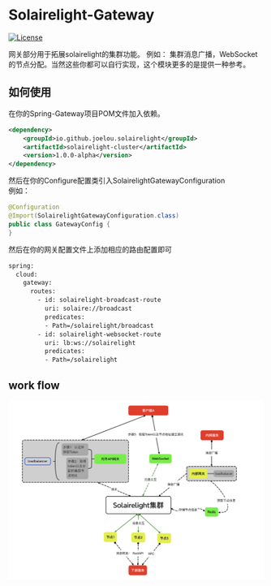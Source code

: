 # Solairelight-Gateway

[![License](https://img.shields.io/badge/license-Apache%202-4EB1BA.svg)](https://www.apache.org/licenses/LICENSE-2.0.html)

网关部分用于拓展solairelight的集群功能。 例如： 集群消息广播，WebSocket的节点分配。当然这些你都可以自行实现，这个模块更多的是提供一种参考。
## 如何使用
在你的Spring-Gateway项目POM文件加入依赖。
```xml
<dependency>
    <groupId>io.github.joelou.solairelight</groupId>
    <artifactId>solairelight-cluster</artifactId>
    <version>1.0.0-alpha</version>
</dependency>
```
然后在你的Configure配置类引入SolairelightGatewayConfiguration
<br>例如：
```java
@Configuration
@Import(SolairelightGatewayConfiguration.class)
public class GatewayConfig {
}
```
然后在你的网关配置文件上添加相应的路由配置即可
``` xml
spring:
  cloud:
    gateway:
      routes:
        - id: solairelight-broadcast-route
          uri: solaire://broadcast
          predicates:
          - Path=/solairelight/broadcast
        - id: solairelight-websocket-route
          uri: lb:ws://solairelight
          predicates:
          - Path=/solairelight
```
## work flow

![workflow.png](..%2Fworkflow.png)